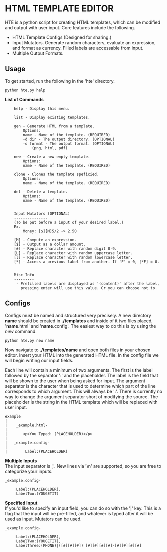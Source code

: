 # HTML TEMPLATE EDITOR
HTE is a python script for creating HTML templates, which can be modified and output with user input.
Core features include the following.

  - HTML Template Configs (Designed for sharing.)
  - Input Mutators. Generate random characters, evaluate an expression, and format as currency. Filled labels are accessable from input.
  - Multiple Output Formats.

## Usage
To get started, run the following in the 'hte' directory.

    python hte.py help

__List of Commands__

        help - Display this menu.

        list - Display existing templates.

        gen - Generate HTML from a template.
            Options:
            name - Name of the template. (REQUIRED)
            -d dir - The output directory. (OPTIONAL)
            -o format - The output format. (OPTIONAL)
                (png, html, pdf)

        new - Create a new empty template.
            Options:
            name - Name of the template. (REQUIRED)

        clone - Clones the template speficied.
            Options:
            name - Name of the template. (REQUIRED)

        del - Delete a template.
            Options:
            name - Name of the template. (REQUIRED)


        Input Mutators (OPTIONAL)
        ---------------
        (To be put before a input of your desired label.)
        Ex.
            Money: [$][M]5/2 -> 2.50

        [M] - Compute an expression.
        [$] - Output as a dollar amount.
        [#] - Replace character with random digit 0-9.
        [L] - Replace character with random uppercase letter.
        [l] - Replace character with random lowercase letter.
        [*] - Access a previous label from another. If 'F' = 0, [*F] = 0.


        Misc Info
        ---------
         - Prefilled labels are displayed as '(content)' after the label,
           pressing enter will use this value. Or you can choose not to.
        
## Configs
Configs must be named and structured very precisely. A new directory __name__ should be created in __./templates__ and inside of it two files placed, '__name__.html' and '__name__.config'. The easiest way to do this is by using the _new_ command.
 
    python hte.py new name
    
Now navigate to __./templates/name__ and open both files in your chosen editor. Insert your HTML into the generated HTML file. In the config file we will begin writing our input fields. 

Each line will contain a minimum of two arguments. The first is the label followed by the separator ':' and the placeholder. The label is the field that will be shown to the user when being asked for input. The argument separator is the character that is used to determine which part of the line corresponds to which argument. This will always be ':'. There is currently no way to change the argument separator short of modifying the source. The placeholder is the string in the HTML template which will be replaced with user input.

    example
    |
    |    _example.html-
    |
    |       <p>You Typed: (PLACEHOLDER)</p>
    |
    |   _example.config-
    |
    |        Label:(PLACEHOLDER)
 
__Multiple Inputs__  
The input separator is ','. New lines via '\n' are supported, so you are free to categorize your inputs.

    _example.config-

         Label:(PLACEHOLDER),
         LabelTwo:(YOUGETIT)
         
__Specified Input__  
If you'd like to specify an input field, you can do so with the '|' key. This is a flag that the input will be pre-filled, and whatever is typed after it will be used as input. Mutators can be used.

    _example.config-

         Label:(PLACEHOLDER),
         LabelTwo:(YOUGETIT),
         LabelThree:(PHONE)|([#][#][#]) [#][#][#][#]-[#][#][#][#]
